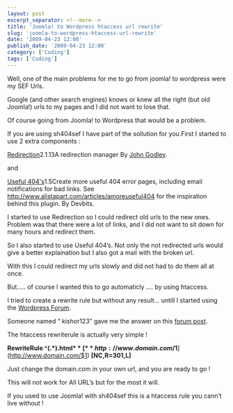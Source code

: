 ```yaml
---
layout: post
excerpt_separator: <!--more-->
title: 'Joomla! to Wordpress htaccess url rewrite'
slug: 'joomla-to-wordpress-htaccess-url-rewrite'
date: '2009-04-23 12:00'
publish_date: '2009-04-23 12:00'
category: ['Coding']
tags: ['Coding']
---
```

Well, one of the main problems for me to go from joomla! to wordpress were my
SEF Urls.  
  
Google (and other search engines) knows or knew all the right (but old
Joomla!) urls to my pages and I did not want to lose that.  
  
Of course going from Joomla! to Wordpress that would be a problem.  
  
If you are using sh404sef I have part of the sollution for you.First I started
to use 2 extra components :

[Redirection](http://urbangiraffe.com/plugins/redirection/ "Visit plugin
homepage")2.1.13A redirection manager By [John
Godley](http://urbangiraffe.com/ "Visit author homepage").  
  
  
and  
  
  
  
  
  
  
  
  
  
  
[Useful 404's](http://skullbit.com/wordpress-plugin/useful-404s/ "Visit plugin
homepage")1.5Create more useful 404 error pages, including email notifications
for bad links. See <http://www.alistapart.com/articles/amoreuseful404> for the
inspiration behind this plugin. By Devbits.  
  
  
I started to use Redirection so I could redirect old urls to the new ones.
Problem was that there were a lot of links, and I did not want to sit down for
many hours and redirect them.  
  
So I also started to use Useful 404’s. Not only the not redirected urls would
give a better explaination but I also got a mail with the broken url.  
  
With this I could redirect my urls slowly and did not had to do them all at
once.  
  
But….. of course I wanted this to go automaticly …. by using htaccess.  
  
I tried to create a rewrite rule but without any result… untill I started
using the [Wordpress Forum](http://wordpress.org/support/).  
  
Someone named “ kishor123” gave me the answer on this [forum
post](http://wordpress.org/support/topic/197300?replies=2).  
  
The htaccess rewriterule is actually very simple !  
  
 **RewriteRule ^(.*).html$**[
**http://www.domain.com/$1**](http://www.domain.com/$1) **[NC,R=301,L]**  
  
Just change the domain.com in your own url, and you are ready to go !  
  
This will not work for All URL’s but for the most it will.  
  
If you used to use Joomla! with sh404sef this is a htaccess rule you cann’t
live without !

